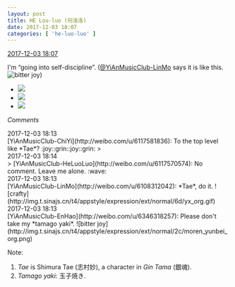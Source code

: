 ```yaml
---
layout: post
title: HE Lou-luo (何洛洛)
date: 2017-12-03 18:07
categories: [ 'he-luo-luo' ]
---
```


<div class="weibo-info">
  <a href="https://weibo.com/6117570574/FxXrH2YZ0">2017-12-03 18:07</a>
</div>

I'm “going into self-discipline”. ([@YiAnMusicClub-LinMo](http://weibo.com/u/6108312042) says it is like this. ![bitter joy](http://img.t.sinajs.cn/t4/appstyle/expression/ext/normal/2c/moren_yunbei_org.png))

<!-- more -->

<ul class="weibo-pic-list-1">
  <li class="weibo-pic">
    <a href="https://wx3.sinaimg.cn/mw690/006G0Hz8gy1fm3qnsqxqbj31491hoqv5.jpg"><img src="http://wx3.sinaimg.cn/thumb150/006G0Hz8gy1fm3qnsqxqbj31491hoqv5.jpg" /></a>
  </li>
  <li class="weibo-pic">
    <a href="https://wx1.sinaimg.cn/mw690/006G0Hz8gy1fm3qno47unj31491hoe81.jpg"><img src="http://wx1.sinaimg.cn/thumb150/006G0Hz8gy1fm3qno47unj31491hoe81.jpg" /></a>
  </li>
  <li class="weibo-pic">
    <a href="https://wx4.sinaimg.cn/mw690/006G0Hz8gy1fm3qnwp4s3j31491hohdt.jpg"><img src="http://wx4.sinaimg.cn/thumb150/006G0Hz8gy1fm3qnwp4s3j31491hohdt.jpg" /></a>
  </li>
</ul>

*Comments*

<div class="weibo-info">2017-12-03 18:13</div>
[YiAnMusicClub-ChiYi](http://weibo.com/u/6117581836): To the top level like *Tae*? :joy::grin::joy::grin:
> <div class="weibo-info">2017-12-03 18:14</div>
> [YiAnMusicClub-HeLuoLuo](http://weibo.com/u/6117570574): No comment. Leave me alone. :wave:

<div class="weibo-info">2017-12-03 18:13</div>
[YiAnMusicClub-LinMo](http://weibo.com/u/6108312042): *Tae*, do it. ![crafty](http://img.t.sinajs.cn/t4/appstyle/expression/ext/normal/6d/yx_org.gif)

<div class="weibo-info">2017-12-03 18:13</div>
[YiAnMusicClub-EnHao](http://weibo.com/u/6346318257): Please don't take my *tamago yaki*. ![bitter joy](http://img.t.sinajs.cn/t4/appstyle/expression/ext/normal/2c/moren_yunbei_org.png)

Note:
1. *Tae* is Shimura Tae (志村妙), a character in *Gin Tama* (銀魂).
1. *Tamago yaki*: 玉子焼き.
